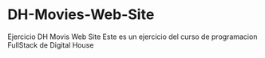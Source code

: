 # DH-Movies-Web-Site
Ejercicio DH Movis Web Site
Este es un ejercicio del curso de programacion FullStack de Digital House
